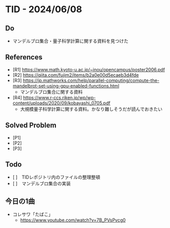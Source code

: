 # TID - 2024/06/08
<!--
## Learnings
- 
- 
-->


## Do
- マンデルブロ集合・量子科学計算に関する資料を見つけた


<!--
## Reflections & Insights
- 
- 
-->

<!--
## Plans for Tomorrow
- 
- 
-->

## References
- [R1] https://www.math.kyoto-u.ac.jp/~inou/opencampus/poster2006.pdf
- [R2] https://qiita.com/fujim2/items/b2a0e00d5ecaeb3d4fde
- [R3] https://jp.mathworks.com/help/parallel-computing/compute-the-mandelbrot-set-using-gpu-enabled-functions.html
  - マンデルブロ集合に関する資料
- [R4] https://www.r-ccs.riken.jp/wp/wp-content/uploads/2020/09/kobayashi_0705.pdf
  - 大規模量子科学計算に関する資料。かなり難しそうだが読んでおきたい

## Solved Problem
- [P1] 
- [P2] 
- [P3] 


## Todo
- [ ]　TIDレポジトリ内のファイルの整理整頓
- [ ]　マンデルブロ集合の実装

## 今日の1曲
- コレサワ「たばこ」
  - https://www.youtube.com/watch?v=7B_PVsPvcg0

